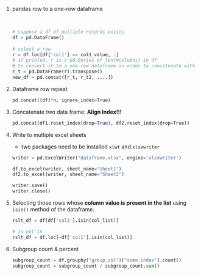 1.  pandas row to a one-row dataframe

    ​	

    ```python
    # suppose a df of multiple records exists
    df = pd.DataFrame()
     
    # select a row
    r = df.loc[df['col1'] == col1_value, :]
    # if printed, r is a pd.Series of len(#columns) in df
    # to convert it to a one-row dataframe in order to concatenate with other df
    r_t = pd.DataFrame(r).transpose()
    new_df = pd.concat([r_t, r_t2, ....])
    ```

2.  Dataframe row repeat

    ```python
    pd.concat([df]*n, ignore_index=True)
    ```

3.  Concatenate two data frame: **Align Index!!!**

    ```python
    pd.concat(df1.reset_index(drop=True), df2.reset_index(drop=True))
    ```

    

4.  Write to multiple excel sheets

    -   two packages need to be installed `xlwt` and `xlsxwriter`

    ```python
    writer = pd.ExcelWriter("dataframe.xlsx", engine='xlsxwriter')
    
    df.to_excel(writer, sheet_name="Sheet1")
    df2.to_excel(writer, sheet_name="Sheet2")
    
    writer.save()
    writer.close()
    ```

5.  Selecting those rows whose **column value is present in the list** using `isin()` method of the dataframe.

    ```python
    rslt_df = df[df['col1'].isin(col_list)]
    
    # is not in 
    rslt_df = df.loc[~df['col1'].isin(col_list)]
    
    ```

6.  Subgroup count & percent

    ```python
    subgroup_count = df.groupby("group_col")["some_index"].count()
    subgroup_count = subgroup_count / subgroup_count.sum()
    ```

    

    